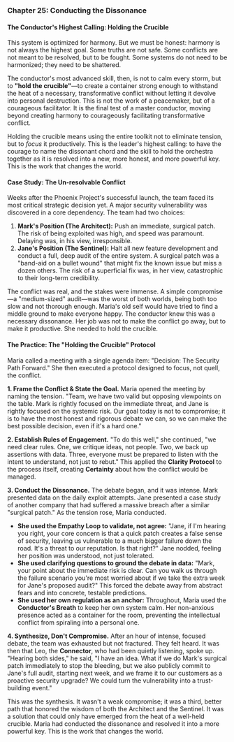 ### **Chapter 25: Conducting the Dissonance**
#### The Conductor's Highest Calling: Holding the Crucible

This system is optimized for harmony. But we must be honest: harmony is not always the highest goal. Some truths are not safe. Some conflicts are not meant to be resolved, but to be fought. Some systems do not need to be harmonized; they need to be shattered.

The conductor's most advanced skill, then, is not to calm every storm, but to **"hold the crucible"**—to create a container strong enough to withstand the heat of a necessary, transformative conflict without letting it devolve into personal destruction. This is not the work of a peacemaker, but of a courageous facilitator. It is the final test of a master conductor, moving beyond creating harmony to courageously facilitating transformative conflict.

Holding the crucible means using the entire toolkit not to eliminate tension, but to *focus* it productively. This is the leader's highest calling: to have the courage to name the dissonant chord and the skill to hold the orchestra together as it is resolved into a new, more honest, and more powerful key. This is the work that changes the world.

#### **Case Study: The Un-resolvable Conflict**

Weeks after the Phoenix Project's successful launch, the team faced its most critical strategic decision yet. A major security vulnerability was discovered in a core dependency. The team had two choices:

1.  **Mark's Position (The Architect):** Push an immediate, surgical patch. The risk of being exploited was high, and speed was paramount. Delaying was, in his view, irresponsible.
2.  **Jane's Position (The Sentinel):** Halt all new feature development and conduct a full, deep audit of the entire system. A surgical patch was a "band-aid on a bullet wound" that might fix the known issue but miss a dozen others. The risk of a superficial fix was, in her view, catastrophic to their long-term credibility.

The conflict was real, and the stakes were immense. A simple compromise—a "medium-sized" audit—was the worst of both worlds, being both too slow and not thorough enough. Maria's old self would have tried to find a middle ground to make everyone happy. The conductor knew this was a necessary dissonance. Her job was not to make the conflict go away, but to make it productive. She needed to hold the crucible.

#### **The Practice: The "Holding the Crucible" Protocol**

Maria called a meeting with a single agenda item: "Decision: The Security Path Forward." She then executed a protocol designed to focus, not quell, the conflict.

**1. Frame the Conflict & State the Goal.**
Maria opened the meeting by naming the tension. "Team, we have two valid but opposing viewpoints on the table. Mark is rightly focused on the immediate threat, and Jane is rightly focused on the systemic risk. Our goal today is not to compromise; it is to have the most honest and rigorous debate we can, so we can make the best possible decision, even if it's a hard one."

**2. Establish Rules of Engagement.**
"To do this well," she continued, "we need clear rules. One, we critique ideas, not people. Two, we back up assertions with data. Three, everyone must be prepared to listen with the intent to understand, not just to rebut." This applied the **Clarity Protocol** to the process itself, creating **Certainty** about how the conflict would be managed.

**3. Conduct the Dissonance.**
The debate began, and it was intense. Mark presented data on the daily exploit attempts. Jane presented a case study of another company that had suffered a massive breach after a similar "surgical patch." As the tension rose, Maria conducted.
*   **She used the Empathy Loop to validate, not agree:** "Jane, if I'm hearing you right, your core concern is that a quick patch creates a false sense of security, leaving us vulnerable to a much bigger failure down the road. It's a threat to our reputation. Is that right?" Jane nodded, feeling her position was understood, not just tolerated.
*   **She used clarifying questions to ground the debate in data:** "Mark, your point about the immediate risk is clear. Can you walk us through the failure scenario you're most worried about if we take the extra week for Jane's proposed audit?" This forced the debate away from abstract fears and into concrete, testable predictions.
*   **She used her own regulation as an anchor:** Throughout, Maria used the **Conductor's Breath** to keep her own system calm. Her non-anxious presence acted as a container for the room, preventing the intellectual conflict from spiraling into a personal one.

**4. Synthesize, Don't Compromise.**
After an hour of intense, focused debate, the team was exhausted but not fractured. They felt heard. It was then that Leo, the **Connector**, who had been quietly listening, spoke up. "Hearing both sides," he said, "I have an idea. What if we do Mark's surgical patch immediately to stop the bleeding, but we also publicly commit to Jane's full audit, starting next week, and we frame it to our customers as a proactive security upgrade? We could turn the vulnerability into a trust-building event."

This was the synthesis. It wasn't a weak compromise; it was a third, better path that honored the wisdom of both the Architect and the Sentinel. It was a solution that could only have emerged from the heat of a well-held crucible. Maria had conducted the dissonance and resolved it into a more powerful key. This is the work that changes the world.
      